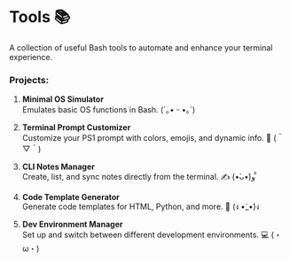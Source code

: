 # Tools 📚
A collection of useful Bash tools to automate and enhance your terminal experience.

### Projects:
1. **Minimal OS Simulator**  
   Emulates basic OS functions in Bash. (´｡• ᵕ •｡`)
   
2. **Terminal Prompt Customizer**  
   Customize your PS1 prompt with colors, emojis, and dynamic info. 🌈 (＾▽＾)

3. **CLI Notes Manager**  
   Create, list, and sync notes directly from the terminal. ✍️ (•̀ᴗ•́)و ̑̑

4. **Code Template Generator**  
   Generate code templates for HTML, Python, and more. 📑 (ง •̀_•́)ง

5. **Dev Environment Manager**  
   Set up and switch between different development environments. 💻 (・ω・)
